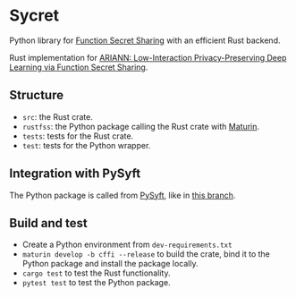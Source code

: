 # Sycret

Python library for [Function Secret Sharing]() with an efficient Rust backend.

Rust implementation for [ARIANN: Low-Interaction Privacy-Preserving Deep Learning via Function Secret Sharing](https://arxiv.org/abs/2006.04593).

## Structure

- `src`: the Rust crate.
- `rustfss`: the Python package calling the Rust crate with [Maturin](https://github.com/PyO3/maturin). 
- `tests`: tests for the Rust crate.
- `test`: tests for the Python wrapper.

## Integration with PySyft

The Python package is called from [PySyft](https://github.com/OpenMined/PySyft), like in [this branch](https://github.com/OpenMined/PySyft/blob/49b1d03de1ba82c4043dc63772ed0ebba7aad6c7/syft/frameworks/torch/mpc/fss.py#L317).


## Build and test

- Create a Python environment from `dev-requirements.txt`
- `maturin develop -b cffi --release` to build the crate, bind it to the Python package and install the package locally.
- `cargo test` to test the Rust functionality.
- `pytest test` to test the Python package.
